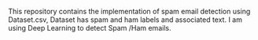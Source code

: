 This repository contains the implementation of spam email detection using Dataset.csv, 
Dataset has spam and ham labels and associated text. 
I am using Deep Learning to detect Spam /Ham emails. 
